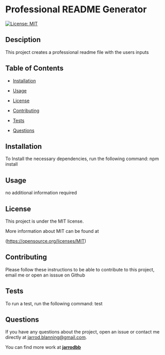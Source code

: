 # Professional README Generator

  [![License: MIT](https://img.shields.io/badge/License-MIT-yellow.svg)](https://opensource.org/licenses/MIT)

  ## Desciption
  This project creates a professional readme file with the users inputs

  ## Table of Contents

  * [Installation](#installation)

  * [Usage](#usage)

  * [License](#license)

  * [Contributing](#contributing)

  * [Tests](#tests)

  * [Questions](#questions)

  ## Installation

  To Install the necessary dependencies, run the following command:
  npm install

  ## Usage

  no additional information required

  ## License

  This project is under the MIT license. 

  More information about MIT can be found at 

  (https://opensource.org/licenses/MIT)

  ## Contributing

  Please follow these instructions to be able to contribute to this project, 
  email me or open an isssue on Github 

  ## Tests

  To run a test, run the following command:
  test

  ## Questions

  If you have any questions about the project, open an issue or contact me directly at jarrod.blanning@gmail.com.

  You can find more work at **[jarrodbb](https://github.com/jarrodbb)**
  